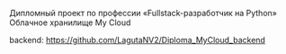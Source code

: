 Дипломный проект по профессии «Fullstack-разработчик на Python»
Облачное хранилище My Cloud

backend: https://github.com/LagutaNV2/Diploma_MyCloud_backend
